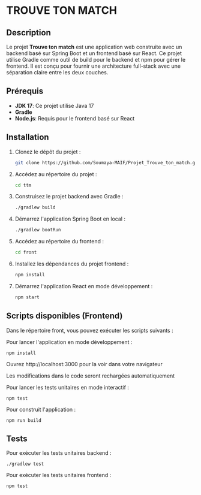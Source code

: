 # TROUVE TON MATCH

## Description
Le projet **Trouve ton match** est une application web construite avec un backend basé sur Spring Boot et un frontend basé sur React. Ce projet utilise Gradle comme outil de build pour le backend et npm pour gérer le frontend. Il est conçu pour fournir une architecture full-stack avec une séparation claire entre les deux couches.



## Prérequis

- **JDK 17**: Ce projet utilise Java 17
- **Gradle**
- **Node.js**: Requis pour le frontend basé sur React

## Installation

1. Clonez le dépôt du projet :

   ```bash
   git clone https://github.com/Soumaya-MAIF/Projet_Trouve_ton_match.git

2. Accédez au répertoire du projet : 

    ```bash
    cd ttm
3. Construisez le projet backend avec Gradle :

    ```bash
    ./gradlew build

4. Démarrez l'application Spring Boot en local :

    ```bash
    ./gradlew bootRun

5. Accédez au répertoire du frontend :

    ```bash
    cd front

6. Installez les dépendances du projet frontend :

    ```bash
    npm install

6. Démarrez l'application React en mode développement :

    ```bash
    npm start

## Scripts disponibles (Frontend)

Dans le répertoire front, vous pouvez exécuter les scripts suivants :

Pour lancer l'application en mode développement :

    npm install


Ouvrez http://localhost:3000 pour la voir dans votre navigateur

Les modifications dans le code seront rechargées automatiquement

Pour lancer les tests unitaires en mode interactif :

    npm test

Pour construit l'application :

    npm run build


## Tests
Pour exécuter les tests unitaires backend :

    ./gradlew test

Pour exécuter les tests unitaires frontend :

    npm test


